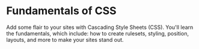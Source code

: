 # Fundamentals of CSS
Add some flair to your sites with Cascading Style Sheets (CSS). You'll learn the fundamentals, which include: how to create rulesets, styling, position, layouts, and more to make your sites stand out.